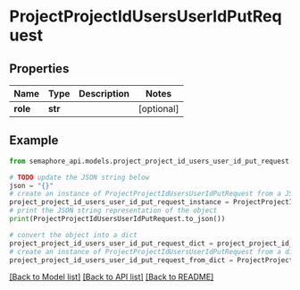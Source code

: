 # ProjectProjectIdUsersUserIdPutRequest


## Properties

Name | Type | Description | Notes
------------ | ------------- | ------------- | -------------
**role** | **str** |  | [optional] 

## Example

```python
from semaphore_api.models.project_project_id_users_user_id_put_request import ProjectProjectIdUsersUserIdPutRequest

# TODO update the JSON string below
json = "{}"
# create an instance of ProjectProjectIdUsersUserIdPutRequest from a JSON string
project_project_id_users_user_id_put_request_instance = ProjectProjectIdUsersUserIdPutRequest.from_json(json)
# print the JSON string representation of the object
print(ProjectProjectIdUsersUserIdPutRequest.to_json())

# convert the object into a dict
project_project_id_users_user_id_put_request_dict = project_project_id_users_user_id_put_request_instance.to_dict()
# create an instance of ProjectProjectIdUsersUserIdPutRequest from a dict
project_project_id_users_user_id_put_request_from_dict = ProjectProjectIdUsersUserIdPutRequest.from_dict(project_project_id_users_user_id_put_request_dict)
```
[[Back to Model list]](../README.md#documentation-for-models) [[Back to API list]](../README.md#documentation-for-api-endpoints) [[Back to README]](../README.md)


